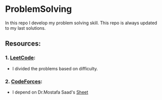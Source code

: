 # ProblemSolving
In this repo I develop my problem solving skill.
This repo is always updated to my last solutions.

## Resources:
### 1. [LeetCode](https://leetcode.com/Ziad-kh/):
- I divided the problems based on difficulty.
  
### 2. [CodeForces](https://codeforces.com/):
- I depend on Dr.Mostafa Saad's [Sheet](https://docs.google.com/spreadsheets/d/1iJZWP2nS_OB3kCTjq8L6TrJJ4o-5lhxDOyTaocSYc-k/edit#gid=84654839)

